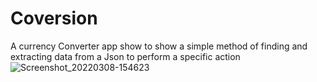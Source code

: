 # Coversion
A currency Converter app show to show a simple method of finding and extracting data from a Json to perform a specific action
![Screenshot_20220308-154623](https://user-images.githubusercontent.com/82580142/157261551-c26f19c5-622b-4fc1-ab10-c7a919a1fb40.png)
